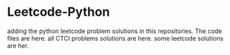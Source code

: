 # Leetcode-Python
adding the python leetcode problem solutions in this repositories. 
The code files are here.
all CTCI problems solutions are here.
some leetcode solutions are her.



















































































































































































































































































































































































































































































































































